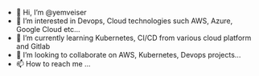 - 👋 Hi, I’m @yemveiser
- 👀 I’m interested in Devops, Cloud technologies such AWS, Azure, Google Cloud  etc...
- 🌱 I’m currently learning Kubernetes, CI/CD from various cloud platform and Gitlab
- 💞️ I’m looking to collaborate on AWS, Kubernetes, Devops projects...
- 📫 How to reach me ...

<!---
yemveiser/yemveiser is a ✨ special ✨ repository because its `README.md` (this file) appears on your GitHub profile.
You can click the Preview link to take a look at your changes.
--->
